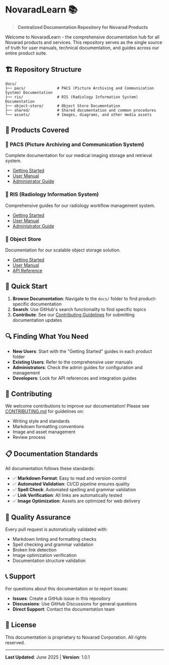 # NovaradLearn 📚

> **Centralized Documentation Repository for Novarad Products**

Welcome to NovaradLearn - the comprehensive documentation hub for all Novarad products and services. This repository serves as the single source of truth for user manuals, technical documentation, and guides across our entire product suite.

## 🏗️ Repository Structure

```text
docs/
├── pacs/              # PACS (Picture Archiving and Communication System) Documentation
├── ris/               # RIS (Radiology Information System) Documentation  
├── object-store/      # Object Store Documentation
├── shared/            # Shared documentation and common procedures
└── assets/            # Images, diagrams, and other media assets
```

## 📖 Products Covered

### 🔬 PACS (Picture Archiving and Communication System)

Complete documentation for our medical imaging storage and retrieval system.

- [Getting Started](docs/pacs/getting-started.md)
- [User Manual](docs/pacs/user-manual.md)
- [Administrator Guide](docs/pacs/admin-guide.md)

### 🏥 RIS (Radiology Information System)

Comprehensive guides for our radiology workflow management system.

- [Getting Started](docs/ris/getting-started.md)
- [User Manual](docs/ris/user-manual.md)
- [Administrator Guide](docs/ris/admin-guide.md)

### 💾 Object Store

Documentation for our scalable object storage solution.

- [Getting Started](docs/object-store/getting-started.md)
- [User Manual](docs/object-store/user-manual.md)
- [API Reference](docs/object-store/api-reference.md)

## 🚀 Quick Start

1. **Browse Documentation**: Navigate to the `docs/` folder to find product-specific documentation
2. **Search**: Use GitHub's search functionality to find specific topics
3. **Contribute**: See our [Contributing Guidelines](CONTRIBUTING.md) for submitting documentation updates

## 🔍 Finding What You Need

- **New Users**: Start with the "Getting Started" guides in each product folder
- **Existing Users**: Refer to the comprehensive user manuals
- **Administrators**: Check the admin guides for configuration and management
- **Developers**: Look for API references and integration guides

## 🤝 Contributing

We welcome contributions to improve our documentation! Please see [CONTRIBUTING.md](CONTRIBUTING.md) for guidelines on:

- Writing style and standards
- Markdown formatting conventions
- Image and asset management
- Review process

## 📋 Documentation Standards

All documentation follows these standards:

- ✅ **Markdown Format**: Easy to read and version control
- ✅ **Automated Validation**: CI/CD pipeline ensures quality
- ✅ **Spell Check**: Automated spelling and grammar validation
- ✅ **Link Verification**: All links are automatically tested
- ✅ **Image Optimization**: Assets are optimized for web delivery

## 🔧 Quality Assurance

Every pull request is automatically validated with:

- Markdown linting and formatting checks
- Spell checking and grammar validation
- Broken link detection
- Image optimization verification
- Documentation structure validation

## 📞 Support

For questions about this documentation or to report issues:

- **Issues**: Create a GitHub issue in this repository
- **Discussions**: Use GitHub Discussions for general questions
- **Direct Support**: Contact the documentation team

## 📄 License

This documentation is proprietary to Novarad Corporation. All rights reserved.

---

**Last Updated**: June 2025 | **Version**: 1.0.1
